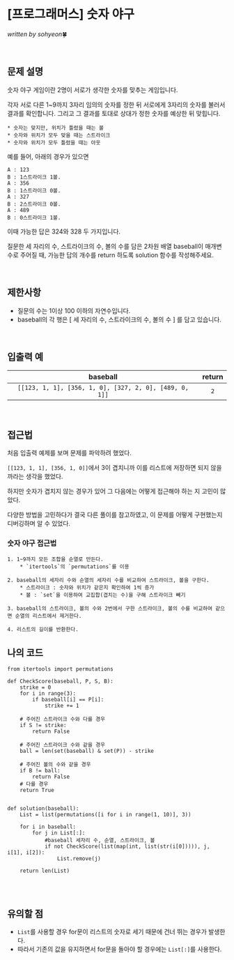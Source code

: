 # [프로그래머스] 숫자 야구
*written by sohyeon*🍀

<br>

## 문제 설명
숫자 야구 게임이란 2명이 서로가 생각한 숫자를 맞추는 게임입니다.  

각자 서로 다른 1~9까지 3자리 임의의 숫자를 정한 뒤 서로에게 3자리의 숫자를 불러서 결과를 확인합니다. 그리고 그 결과를 토대로 상대가 정한 숫자를 예상한 뒤 맞힙니다.
```
* 숫자는 맞지만, 위치가 틀렸을 때는 볼
* 숫자와 위치가 모두 맞을 때는 스트라이크
* 숫자와 위치가 모두 틀렸을 때는 아웃
```
예를 들어, 아래의 경우가 있으면
```
A : 123
B : 1스트라이크 1볼.
A : 356
B : 1스트라이크 0볼.
A : 327
B : 2스트라이크 0볼.
A : 489
B : 0스트라이크 1볼.
```
이때 가능한 답은 324와 328 두 가지입니다.  

질문한 세 자리의 수, 스트라이크의 수, 볼의 수를 담은 2차원 배열 baseball이 매개변수로 주어질 때, 가능한 답의 개수를 return 하도록 solution 함수를 작성해주세요.

<br>

## 제한사항
* 질문의 수는 1이상 100 이하의 자연수입니다.
* baseball의 각 행은 [ 세 자리의 수, 스트라이크의 수, 볼의 수 ] 를 담고 있습니다. 

<br>

## 입출력 예
| baseball | return |
|:---:|:---:|
| `[[123, 1, 1], [356, 1, 0], [327, 2, 0], [489, 0, 1]]` | `2` |

<br>

## 접근법
처음 입출력 예제를 보며 문제를 파악하려 했었다.

`[[123, 1, 1], [356, 1, 0]]`에서 3이 겹치니까 이를 리스트에 저장하면 되지 않을까라는 생각을 했었다.  

하지만 숫자가 겹치지 않는 경우가 있어 그 다음에는 어떻게 접근해야 하는 지 고민이 많았다.  

다양한 방법을 고민하다가 결국 다른 풀이를 참고하였고, 이 문제를 어떻게 구현했는지 디버깅하며 알 수 있었다.  

### 숫자 야구 접근법
```
1. 1~9까지 모든 조합을 순열로 만든다. 
    * `itertools`의 `permutations`를 이용  
    
2. baseball의 세자리 수와 순열의 세자리 수를 비교하여 스트라이크, 볼을 구한다.
    * 스트라이크 : 숫자와 위치가 같은지 확인하여 1씩 증가
    * 볼 : `set`을 이용하여 교집합(겹치는 수)을 구해 스트라이크 빼기 
    
3. baseball의 스트라이크, 볼의 수와 2번에서 구한 스트라이크, 볼의 수를 비교하여 같으면 순열의 리스트에서 제거한다.

4. 리스트의 길이를 반환한다.  
```

## 나의 코드
```
from itertools import permutations

def CheckScore(baseball, P, S, B):
    strike = 0
    for i in range(3):
        if baseball[i] == P[i]:
            strike += 1

    # 주어진 스트라이크 수와 다를 경우
    if S != strike:
        return False

    # 주어진 스트라이크 수와 같을 경우
    ball = len(set(baseball) & set(P)) - strike

    # 주어진 볼의 수와 같을 경우
    if B != ball:
        return False    
    # 다를 경우
    return True


def solution(baseball):
    List = list(permutations([i for i in range(1, 10)], 3))

    for i in baseball:
        for j in List[:]:
            #baseball 세자리 수, 순열, 스트라이크, 볼
            if not CheckScore(list(map(int, list(str(i[0])))), j, i[1], i[2]):
                List.remove(j)

    return len(List)
    
```

<br>

## 유의할 점
* `List`를 사용할 경우 for문이 리스트의 숫자로 세기 때문에 건너 뛰는 경우가 발생한다.  
* 따라서 기존의 값을 유지하면서 for문을 돌아야 할 경우에는 `List[:]`를 사용한다.  
